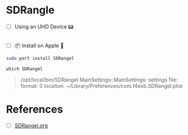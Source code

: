 # SDRangle

- [ ] Using an UHD Device &#x1F4DF;

```zsh
```

- [ ] 	&#x1F4E6; Install on Apple &#x1F34E;

```zsh
sudo port install SDRangel
```

```
which SDRangel
```
> /opt/local/bin/SDRangel
> MainSettings::MainSettings: settings file: format: 0 location: ~/Library/Preferences/com.f4exb.SDRangel.plist

# References

- [ ] [SDRangel.org](https://www.sdrangel.org/)
